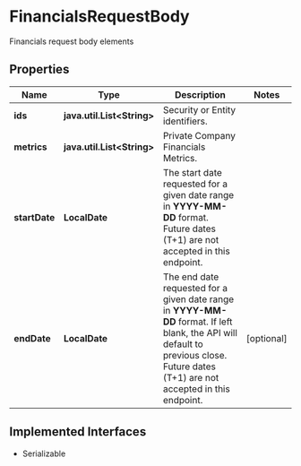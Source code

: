 

# FinancialsRequestBody

Financials request body elements

## Properties

Name | Type | Description | Notes
------------ | ------------- | ------------- | -------------
**ids** | **java.util.List&lt;String&gt;** | Security or Entity identifiers.  | 
**metrics** | **java.util.List&lt;String&gt;** | Private Company Financials Metrics.  | 
**startDate** | **LocalDate** | The start date requested for a given date range in **YYYY-MM-DD** format. Future dates (T+1) are not accepted in this endpoint.  | 
**endDate** | **LocalDate** | The end date requested for a given date range in **YYYY-MM-DD** format. If left blank, the API will default to previous close. Future dates (T+1) are not accepted in this endpoint.  |  [optional]


## Implemented Interfaces

* Serializable


